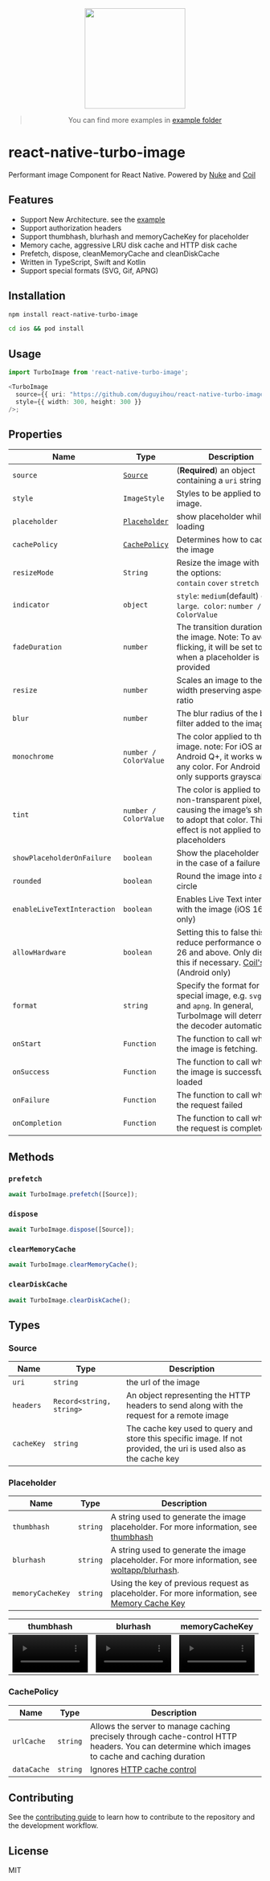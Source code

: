 <div align="center">
  <img src="https://github.com/duguyihou/react-native-turbo-image/blob/main/example/assets/ios.gif" width="200" />
  
  > You can find more examples in [example folder](https://github.com/duguyihou/react-native-turbo-image/tree/main/example)
</div>

# react-native-turbo-image

Performant image Component for React Native. Powered by [Nuke](https://github.com/kean/Nuke) and [Coil](https://github.com/coil-kt/coil)

## Features

- Support New Architecture. see the [example](https://github.com/duguyihou/APPLibTest)
- Support authorization headers
- Support thumbhash, blurhash and memoryCacheKey for placeholder
- Memory cache, aggressive LRU disk cache and HTTP disk cache
- Prefetch, dispose, cleanMemoryCache and cleanDiskCache
- Written in TypeScript, Swift and Kotlin
- Support special formats (SVG, Gif, APNG)

## Installation

```sh
npm install react-native-turbo-image

cd ios && pod install
```

## Usage

```ts
import TurboImage from 'react-native-turbo-image';

<TurboImage
  source={{ uri: "https://github.com/duguyihou/react-native-turbo-image/assets/9347790/7955aa00-0b53-44d1-88bd-9b5e320db21e" }}
  style={{ width: 300, height: 300 }}
/>;

```

## Properties

| Name                        | Type                                                                                                  | Description                                                                                                                                                                                              | Default                 |
| --------------------------- | ----------------------------------------------------------------------------------------------------- | -------------------------------------------------------------------------------------------------------------------------------------------------------------------------------------------------------- | ----------------------- |
| `source`                    | [`Source`](https://github.com/duguyihou/react-native-turbo-image?tab=readme-ov-file#source)           | (**Required**) an object containing a `uri` string                                                                                                                                                       | -                       |
| `style`                     | `ImageStyle`                                                                                          | Styles to be applied to the image.                                                                                                                                                                       | -                       |
| `placeholder`               | [`Placeholder`](https://github.com/duguyihou/react-native-turbo-image?tab=readme-ov-file#placeholder) | show placeholder while loading                                                                                                                                                                           | -                       |
| `cachePolicy`               | [`CachePolicy`](https://github.com/duguyihou/react-native-turbo-image?tab=readme-ov-file#cachepolicy) | Determines how to cache the image                                                                                                                                                                        | urlCache                |
| `resizeMode`                | `String`                                                                                              | Resize the image with one of the options: `contain`&nbsp;`cover`&nbsp;`stretch`&nbsp;`center`                                                                                                            | contain                 |
| `indicator`                 | `object`                                                                                              | `style`: `medium`(default) or `large`.&nbsp; `color`: `number / ColorValue`                                                                                                                              | -                       |
| `fadeDuration`              | `number`                                                                                              | The transition duration of the image. Note: To avoid flicking, it will be set to 0 when a placeholder is provided                                                                                        | 300(iOS) / 100(Android) |
| `resize`                    | `number`                                                                                              | Scales an image to the given width preserving aspect ratio                                                                                                                                               | -                       |
| `blur`                      | `number`                                                                                              | The blur radius of the blur filter added to the image                                                                                                                                                    | -                       |
| `monochrome`                | `number / ColorValue`                                                                                 | The color applied to the image. note: For iOS and Android Q+, it works with any color. For Android Q-, it only supports grayscale                                                                        | -                       |
| `tint`                      | `number / ColorValue`                                                                                 | The color is applied to every non-transparent pixel, causing the image’s shape to adopt that color. This effect is not applied to placeholders                                                           | -                       |
| `showPlaceholderOnFailure`  | `boolean`                                                                                             | Show the placeholder image in the case of a failure                                                                                                                                                      | false                   |
| `rounded`                   | `boolean`                                                                                             | Round the image into a circle                                                                                                                                                                            | false                   |
| `enableLiveTextInteraction` | `boolean`                                                                                             | Enables Live Text interaction with the image (iOS 16+ only)                                                                                                                                              | false                   |
| `allowHardware`             | `boolean`                                                                                             | Setting this to false this will reduce performance on API 26 and above. Only disable this if necessary. [Coil's docs](https://coil-kt.github.io/coil/recipes/#shared-element-transitions) (Android only) | false                   |
| `format`                    | `string`                                                                                              | Specify the format for special image, e.g. `svg`, `gif` and `apng`. In general, TurboImage will determine the decoder automatically.                                                                     | -                       |
| `onStart`                   | `Function`                                                                                            | The function to call when the image is fetching.                                                                                                                                                         | -                       |
| `onSuccess`                 | `Function`                                                                                            | The function to call when the image is successfully loaded                                                                                                                                               | -                       |
| `onFailure`                 | `Function`                                                                                            | The function to call when the request failed                                                                                                                                                             | -                       |
| `onCompletion`              | `Function`                                                                                            | The function to call when the request is completed                                                                                                                                                       | -                       |


## Methods

### `prefetch`

```ts
await TurboImage.prefetch([Source]);
```

### `dispose`

```ts
await TurboImage.dispose([Source]);
```

### `clearMemoryCache`

```ts
await TurboImage.clearMemoryCache();
```

### `clearDiskCache`

```ts
await TurboImage.clearDiskCache();
```

## Types

### Source

| Name       | Type                     | Description                                                                                                       |
| ---------- | ------------------------ | ----------------------------------------------------------------------------------------------------------------- |
| `uri`      | `string`                 | the url of the image                                                                                              |
| `headers`  | `Record<string, string>` | An object representing the HTTP headers to send along with the request for a remote image                         |
| `cacheKey` | `string`                 | The cache key used to query and store this specific image. If not provided, the uri is used also as the cache key |

### Placeholder

| Name             | Type     | Description                                                                                                                                                                       |
| ---------------- | -------- | --------------------------------------------------------------------------------------------------------------------------------------------------------------------------------- |
| `thumbhash`      | `string` | A string used to generate the image placeholder. For more information, see [thumbhash](https://evanw.github.io/thumbhash/)                                                        |
| `blurhash`       | `string` | A string used to generate the image placeholder. For more information, see [woltapp/blurhash](https://github.com/woltapp/blurhash).                                               |
| `memoryCacheKey` | `string` | Using the key of previous request as placeholder. For more information, see [Memory Cache Key](https://coil-kt.github.io/coil/recipes/#using-a-memory-cache-key-as-a-placeholder) |


| thumbhash                                                                                                   | blurhash                                                                                                    | memoryCacheKey                                                                                              |
| ----------------------------------------------------------------------------------------------------------- | ----------------------------------------------------------------------------------------------------------- | ----------------------------------------------------------------------------------------------------------- |
| <video src="https://github.com/user-attachments/assets/8f0f8c7c-3521-46d9-8a9b-12f65dc9691e" width="150" /> | <video src="https://github.com/user-attachments/assets/5b43b8f7-81e4-4e7c-9c60-18ecaee3b502" width="150" /> | <video src="https://github.com/user-attachments/assets/74422431-5fd6-483e-b140-685327503692" width="150" /> |


### CachePolicy

| Name        | Type     | Description                                                                                                                                    |
| ----------- | -------- | ---------------------------------------------------------------------------------------------------------------------------------------------- |
| `urlCache`  | `string` | Allows the server to manage caching precisely through cache-control HTTP headers. You can determine which images to cache and caching duration |
| `dataCache` | `string` | Ignores [HTTP cache control](https://developer.mozilla.org/en-US/docs/Web/HTTP/Headers/Cache-Control)                                          |


## Contributing

See the [contributing guide](CONTRIBUTING.md) to learn how to contribute to the repository and the development workflow.

## License

MIT
